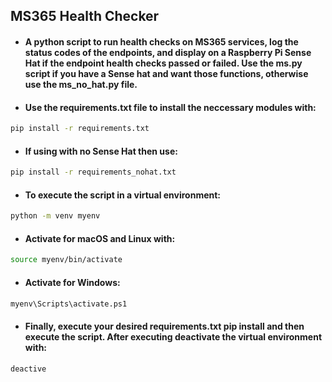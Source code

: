 ## MS365 Health Checker
* #### A python script to run health checks on MS365 services, log the status codes of the endpoints, and display on a Raspberry Pi Sense Hat if the endpoint health checks passed or failed. Use the ms.py script if you have a Sense hat and want those functions, otherwise use the ms_no_hat.py file.
* #### Use the requirements.txt file to install the neccessary modules with:
```bash
pip install -r requirements.txt
```
* #### If using with no Sense Hat then use:
```bash
pip install -r requirements_nohat.txt
```
* #### To execute the script in a virtual environment:
```bash
python -m venv myenv
```
* #### Activate for macOS and Linux with:
```bash
source myenv/bin/activate
```
* #### Activate for Windows:
```bash
myenv\Scripts\activate.ps1
```
* #### Finally, execute your desired requirements.txt pip install and then execute the script. After executing deactivate the virtual environment with:
`deactive`
